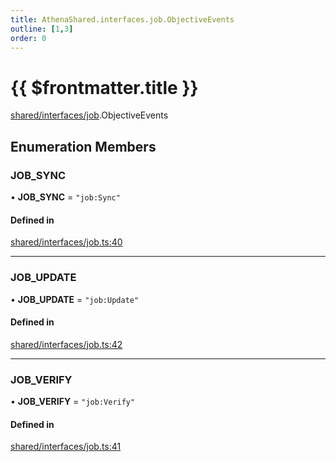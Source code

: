 ```yaml
---
title: AthenaShared.interfaces.job.ObjectiveEvents
outline: [1,3]
order: 0
---
```


# {{ $frontmatter.title }}


[shared/interfaces/job](../modules/shared_interfaces_job.md).ObjectiveEvents

## Enumeration Members

### JOB\_SYNC

• **JOB\_SYNC** = ``"job:Sync"``

#### Defined in

[shared/interfaces/job.ts:40](https://github.com/Stuyk/altv-athena/blob/ce61c7c/src/core/shared/interfaces/job.ts#L40)

___

### JOB\_UPDATE

• **JOB\_UPDATE** = ``"job:Update"``

#### Defined in

[shared/interfaces/job.ts:42](https://github.com/Stuyk/altv-athena/blob/ce61c7c/src/core/shared/interfaces/job.ts#L42)

___

### JOB\_VERIFY

• **JOB\_VERIFY** = ``"job:Verify"``

#### Defined in

[shared/interfaces/job.ts:41](https://github.com/Stuyk/altv-athena/blob/ce61c7c/src/core/shared/interfaces/job.ts#L41)

